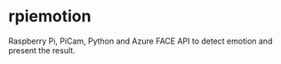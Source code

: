 # rpiemotion
Raspberry Pi, PiCam, Python and Azure FACE API to detect emotion and present the result.   
